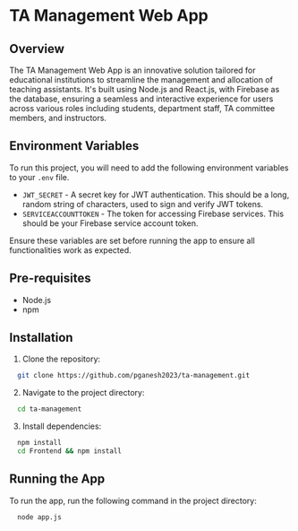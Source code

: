 # TA Management Web App

## Overview
The TA Management Web App is an innovative solution tailored for educational institutions to streamline the management and allocation of teaching assistants. It's built using Node.js and React.js, with Firebase as the database, ensuring a seamless and interactive experience for users across various roles including students, department staff, TA committee members, and instructors.


## Environment Variables
To run this project, you will need to add the following environment variables to your `.env` file.

- `JWT_SECRET` - A secret key for JWT authentication. This should be a long, random string of characters, used to sign and verify JWT tokens.
- `SERVICEACCOUNTTOKEN` - The token for accessing Firebase services. This should be your Firebase service account token.

Ensure these variables are set before running the app to ensure all functionalities work as expected.

## Pre-requisites
- Node.js
- npm

## Installation
1. Clone the repository: 
```bash
  git clone https://github.com/pganesh2023/ta-management.git
```

2. Navigate to the project directory:
```bash
  cd ta-management
```

3. Install dependencies: 
```bash
  npm install
  cd Frontend && npm install
```

## Running the App
To run the app, run the following command in the project directory:
```bash
  node app.js
```